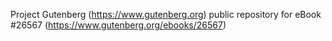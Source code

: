 Project Gutenberg (https://www.gutenberg.org) public repository for eBook #26567 (https://www.gutenberg.org/ebooks/26567)
